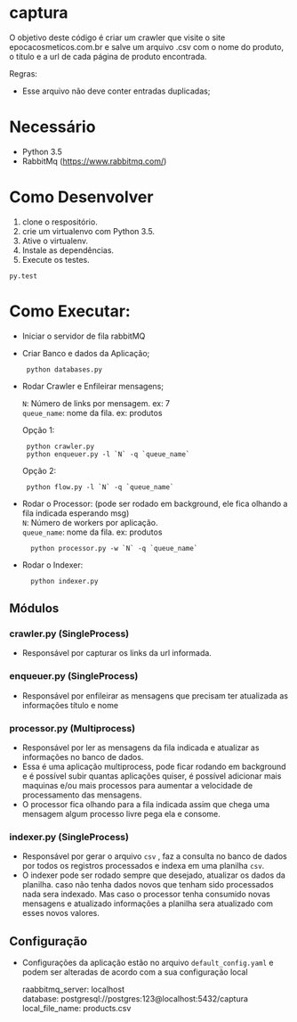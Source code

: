 # captura

O objetivo deste código é criar um crawler que visite o site epocacosmeticos.com.br e salve um arquivo .csv com o nome do produto, o título e a url de cada página de produto encontrada.

Regras:
 - Esse arquivo não deve conter entradas duplicadas;
 
 
# Necessário
 - Python 3.5
 - RabbitMq (https://www.rabbitmq.com/)
 
# Como Desenvolver

 1. clone o respositório.
 2. crie um virtualenvo com Python 3.5.
 3. Ative o virtualenv.
 4. Instale as dependências.
 5. Execute os testes.
 
 ```console
 py.test
```

# Como Executar:
 - Iniciar o servidor de fila rabbitMQ
 
 - Criar  Banco e dados da Aplicação;
    
        python databases.py
 
 - Rodar Crawler e Enfileirar mensagens;  
    
    `N`: Número de links por mensagem. ex: 7  
    `queue_name`: nome da fila. ex: produtos 
    
    Opção 1:  
    
        python crawler.py
        python enqueuer.py -l `N` -q `queue_name`
        
    Opção 2:
        
        python flow.py -l `N` -q `queue_name`

- Rodar o Processor: (pode ser rodado em background, ele fica olhando a fila indicada esperando msg)  
    `N`: Número de workers por aplicação.   
    `queue_name`: nome da fila. ex: produtos
     
        python processor.py -w `N` -q `queue_name`

- Rodar o Indexer:
  
        python indexer.py

## Módulos  
 
### crawler.py (SingleProcess) 
   - Responsável por capturar os links da url informada.  
 
### enqueuer.py (SingleProcess) 
   - Responsável por enfileirar as mensagens que precisam ter atualizada as informações título e nome  
 
### processor.py (Multiprocess)
   - Responsável por ler as mensagens da fila indicada e atualizar as informações no banco de dados.
   - Essa é uma aplicação multiprocess, pode ficar rodando em background e é possível subir quantas aplicações quiser, é possível adicionar mais maquinas e/ou mais processos para aumentar a velocidade de processamento das mensagens.
   - O processor fica olhando para a fila indicada assim que chega uma mensagem algum processo livre pega ela e consome.

### indexer.py (SingleProcess)
   - Responsável por gerar o arquivo `csv` , faz a consulta no banco de dados por todos os registros processados e indexa em uma planilha `csv`.  
   - O indexer pode ser rodado sempre que desejado, atualizar os dados da planilha. caso não tenha dados novos que tenham sido processados nada sera indexado. Mas caso o processor tenha consumido novas mensagens e atualizado informações a planilha sera atualizado com esses novos valores.  

## Configuração    
   - Configurações da aplicação estão no arquivo `default_config.yaml` e podem ser alteradas de acordo com a sua configuração local  
   
        raabbitmq_server: localhost  
        database: postgresql://postgres:123@localhost:5432/captura  
        local_file_name: products.csv  

